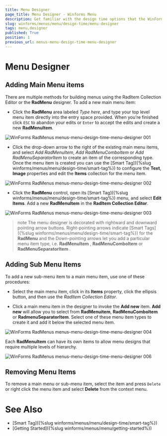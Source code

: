 ```yaml
---
title: Menu Designer
page_title: Menu Designer - Winforms Menu
description: Get familiar with the design time options that the WinForms Menu offers.
slug: winforms/menus/menu/design-time/menu-designer
tags: menu,designer
published: True
position: 1
previous_url: menus-menu-design-time-menu-designer
---
```


# Menu Designer
 
## Adding Main Menu items

There are multiple methods for building menus using the RadItem Collection Editor or the **RadMenu** designer. To add a new main menu item:

* Click the **RadMenu** area labeled *Type here*, and type your top level menu item directly into the entry space provided. When you're finished click `ESC` to abandon your edits or `Enter` to accept the edits and create a new __RadMenuItem__. 

![WinForms RadMenus menus-menu-design-time-menu-designer 001](images/menus-menu-design-time-menu-designer001.png)

* Click the drop-down arrow to the right of the existing main menu items, and select *Add RadMenuItem*,  *Add RadMenuComboItem* or *Add RadMenuSeparatorItem* to create an item of the corresponding type. Once the menu item is created you can use the [Smart Tag]({%slug winforms/menus/menu/design-time/smart-tag%}) to configure the __Text__, __Image__ properties and edit the __Items__ collection for the menu item.

![WinForms RadMenus menus-menu-design-time-menu-designer 002](images/menus-menu-design-time-menu-designer002.png)

* Click the **RadMenu** control, open its [Smart Tag]({%slug winforms/menus/menu/design-time/smart-tag%}) menu, and select __Edit Items__. Add a new __RadMenuItem__ in the __RadItem Collection Editor__.

![WinForms RadMenus menus-menu-design-time-menu-designer 003](images/menus-menu-design-time-menu-designer003.png)

>note The menu designer is decorated with rightward and downward pointing arrow buttons. Right-pointing arrows  indicate [Smart Tags]({%slug winforms/menus/menu/design-time/smart-tag%}) for the __RadMenu__ and the Down-pointing arrows let you add a particular menu item type, i.e. __RadMenuItem__ , __RadMenuComboItem__ or __RadMenuSeparatorItem__ .
>

## Adding Sub Menu Items

To add a new sub-menu item to a main menu item, use one of these procedures:

* Select the main menu item, click in its __Items__ property, click the ellipsis button, and then use the *RadItem Collection Editor*. 

* Click a main menu item in the designer to invoke the __Add new__ item. __Add new__ will allow you to select from __RadMenuitem__, __RadMenuComboItem__ or __RadmenuSeparatorItem__. Select one of these menu item types to create it and add it below the selected menu item.

![WinForms RadMenus menus-menu-design-time-menu-designer 004](images/menus-menu-design-time-menu-designer004.png)

Each __RadMenuItem__ can have its own items to allow menu designs that require multiple levels of hierarchy.

![WinForms RadMenus menus-menu-design-time-menu-designer 006](images/menus-menu-design-time-menu-designer006.png)

## Removing Menu Items

To remove a main menu or sub-menu item, select the item and press `Delete` or right click the menu item and select __Delete__ from the context menu.

# See Also

* [Smart Tag]({%slug winforms/menus/menu/design-time/smart-tag%})
* [Getting Started]({%slug winforms/menus/menu/getting-started%})	
